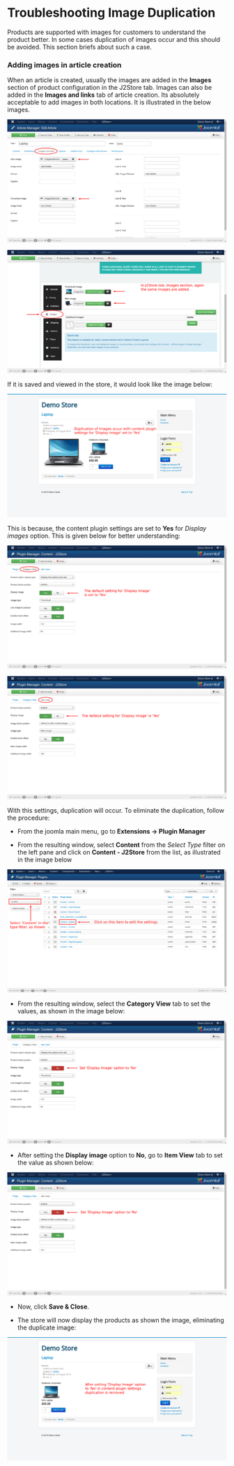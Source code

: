 # Troubleshooting Image Duplication

Products are supported with images for customers to understand the product better. In some cases duplication of images occur and this should be avoided. This section briefs about such a case.

### Adding images in article creation

When an article is created, usually the images are added in the **Images** section of product configuration in the J2Store tab. Images can also be added in the **Images and links** tab of article creation. Its absolutely acceptable to add images in both locations. It is illustrated in the below images.

![](image-dup-1.png)

![](image-dup-2.png)

If it is saved and viewed in the store, it would look like the image below:

![](image-dup-store-2.png)

This is because, the content plugin settings are set to **Yes** for *Display images* option. This is given below for better understanding:

![](image-dup-3.png)

![](image-dup-4.png)

With this settings, duplication will occur. To eliminate the duplication, follow the procedure:

* From the joomla main menu, go to **Extensions -> Plugin Manager**

* From the resulting window, select **Content** from the *Select Type* filter on the left pane and click on **Content - J2Store** from the list, as illustrated in the image below

![](content-plugin-manager.png)

* From the resulting window, select the **Category View** tab to set the values, as shown in the image below:

![](image-dup-5.png) 

* After setting the **Display image** option to **No**, go to **Item View** tab to set the value as shown below:

![](image-dup-6.png)

* Now, click **Save & Close**.

* The store will now display the products as shown the image, eliminating the duplicate image:

![](image-dup-store-1.png)


























